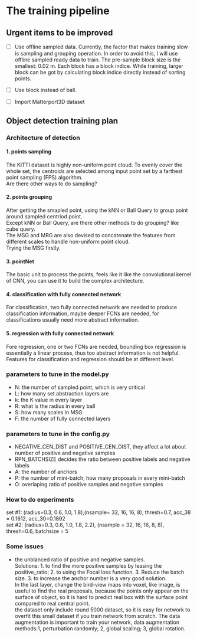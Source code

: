 # The training pipeline

## Urgent items to be improved
- [ ] Use offline sampled data. Currently, the factor that makes training slow is sampling and grouping operation. In order to avoid this, I will use offline sampled ready data to train. The pre-sample block size is the smallest: 0.02 m. Each block has a block indice. While training, larger block can be got by calculating block indice directly instead of sorting points.
- [ ] Use block instead of ball.
- [ ] Import Matterport3D dataset



## Object detection training plan

### Architecture of detection
#### 1. points sampling  
The KITTI dataset is highly non-uniform point cloud. To evenly cover the whole set, the centroids are selected among input point set by a farthest point sampling (FPS) algorithm.   
Are there other ways to do sampling?

#### 2. points grouping
After getting the smapled point, using the kNN or Ball Query to group point around sampled centriod point.  
Except kNN or Ball Query, are there other methods to do grouping? like cube query.  
The MSG and MRG are also devised to concatenate the features from different scales to handle non-uniform point cloud.  
Trying the MSG firstly.

#### 3. pointNet
The basic unit to process the points, feels like it like the convolutional kernel of CNN, you can use it to build the complex architecture.

#### 4. classification with fully connected network
For classification, two fully connected network are needed to produce classification information, maybe deeper FCNs are needed, for classifications usually need more abstract information.

#### 5. regression with fully connected network
Fore regression, one or two FCNs are needed, bounding box regression is essentially a linear process, thus too abstract information is not helpful. Features for classification and regression should be at different level.

### parameters to tune in the model.py
* N: the number of sampled point, which is very critical
* L: how many set abstraction layers are 
* k: the K value in every layer
* R: what is the radius in every ball
* S: how many scales in MSG
* F: the number of fully connected layers

### parameters to tune in the config.py
* NEGATIVE_CEN_DIST and POSITIVE_CEN_DIST, they affect a lot about number of positive and negative samples
* RPN_BATCHSIZE decides the ratio between positive labels and negative labels
* A: the number of anchors
* P: the number of mini-batch, how many proposals in every mini-batch
* O: overlaping ratio of positive samples and negative samples

### How to do experiments
set #1: (radius=0.3, 0.6, 1.0, 1.8),(nsample= 32, 16, 16, 8), thresh=0.7, acc_38 = 0.1612, acc_30=0.1892  
set #2: (radius=0.3, 0.6, 1.0, 1.8, 2.2), (nsample = 32, 16, 16, 8, 8), thresh=0.6, batchsize = 5

### Some issues
* the unblanced ratio of positive and negative samples.   
Solutions: 1. to find the more positive samples by leasing the positive_ratio; 2. to using the Focal loss function. 3. Reduce the batch size. 3. to increase the anchor number is a very good solution.   
In the last layer, change the bird-view maps into voxel, like image, is useful to find the real proposals, because the points only appear on the surface of object, so it is hard to predict real box with the surface point compared to real central point.  
the dataset only include round 5000 dataset, so it is easy for network to overfit this small dataset if you train network from scratch. The data augmentation is important to train your network, data augmentation methods:1, perturbation randomly; 2, global scaling; 3, global rotation.


